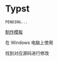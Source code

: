 # Typst

`PENDING...`

[制作模板](https://typst-doc-cn.github.io/docs/tutorial/making-a-template/)

在 Windows 电脑上使用

找到对应源码进行修改
